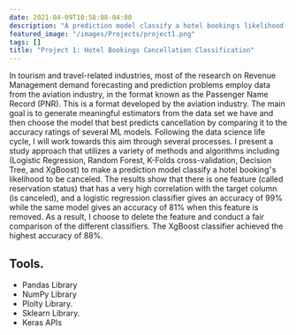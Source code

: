 ```yaml
---
date: 2021-04-09T10:58:08-04:00
description: "A prediction model classify a hotel booking׳s likelihood to be canceled"
featured_image: "/images/Projects/project1.png"
tags: []
title: "Project 1: Hotel Bookings Cancellation Classification"
---
```

In tourism and travel-related industries, most of the research on Revenue Management demand forecasting and prediction problems employ data from the aviation industry, in the format known as the Passenger Name Record (PNR). This is a format developed by the aviation industry. 
The main goal is to generate meaningful estimators from the data set we have and then choose the model that best predicts cancellation by comparing it to the accuracy ratings of several ML models. Following the data science life cycle, I will work towards this aim through several processes. I present a study approach that utilizes a variety of methods and algorithms including (Logistic Regression, Random Forest, K-Folds cross-validation, Decision Tree, and XgBoost) to make a prediction model classify a hotel booking׳s likelihood to be canceled. 
The results show that there is one feature (called reservation status) that has a very high correlation with the target column (is canceled), and a logistic regression classifier gives an accuracy of 99% while the same model gives an accuracy of 81% when this feature is removed. As a result, I choose to delete the feature and conduct a fair comparison of the different classifiers. The XgBoost classifier achieved the highest accuracy of 88%.


## Tools.
*	Pandas Library
*	NumPy Library
*	Plolty Library.
*	Sklearn Library.
*	Keras APIs

